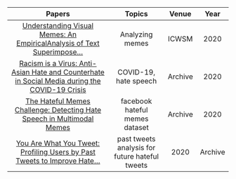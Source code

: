 | Papers|Topics|Venue|Year|
|:-:|:-:|:-:|:-:|
|[Understanding Visual Memes: An EmpiricalAnalysis of Text Superimpose…](https://ojs.aaai.org/index.php/ICWSM/article/view/7287/7141)|Analyzing memes|ICWSM|2020|
|[Racism is a Virus: Anti-Asian Hate and Counterhate in Social Media during the COVID-19 Crisis](https://arxiv.org/pdf/2005.12423.pdf)|COVID-19, hate speech|Archive|2020|
|[The Hateful Memes Challenge: Detecting Hate Speech in Multimodal Memes](https://arxiv.org/pdf/2005.04790.pdf)|facebook hateful memes dataset|Archive|2020|
|[You Are What You Tweet: Profiling Users by Past Tweets to Improve Hate…](https://arxiv.org/pdf/2012.09090.pdf)|past tweets analysis for future hateful tweets|2020|Archive|
